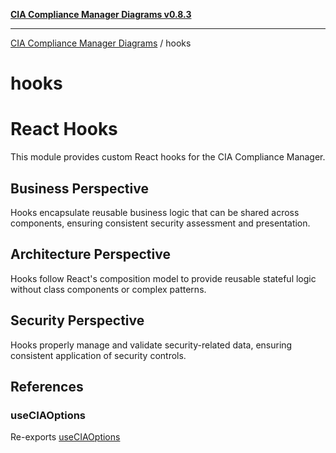 [**CIA Compliance Manager Diagrams v0.8.3**](../README.md)

***

[CIA Compliance Manager Diagrams](../modules.md) / hooks

# hooks

# React Hooks

This module provides custom React hooks for the CIA Compliance Manager.

## Business Perspective
Hooks encapsulate reusable business logic that can be shared across components,
ensuring consistent security assessment and presentation.

## Architecture Perspective
Hooks follow React's composition model to provide reusable stateful logic
without class components or complex patterns.

## Security Perspective
Hooks properly manage and validate security-related data, ensuring consistent
application of security controls.

## References

### useCIAOptions

Re-exports [useCIAOptions](useCIAOptions/functions/useCIAOptions.md)
